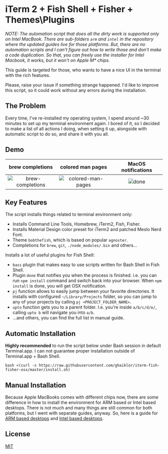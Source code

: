 # iTerm 2 + Fish Shell + Fisher + Themes\Plugins

_NOTE: The automation script that does all the dirty work is supported only on Intel MacBook. There are sub-folders `arm` and `intel` in the repository where the updated guides live for those platforms. But, there are no automation scripts and I can't figure out how to write those and don't make a code duplication. So that, you can freely use the installer for Intel Macbook, it works, but it won't on Apple M* chips._

This guide is targeted for those, who wants to have a nice UI in the terminal with the rich features.

Please, raise your issue if something strange happened.
I'd like to improve this script, so it could work without any errors during the installation.

## The Problem

Every time, I've re-installed my operating system, I spend around ~30 minutes to set up my terminal environment again.
I bored of it, so I decided to make a list of all actions I doing, when setting it up, alongside with automatic script to do so, and share it with you all.

## Demo

|    brew completions    |    colored man pages    | MacOS notifications |
| :--------------------: | :---------------------: | :-----------------: |
| ![brew-completions][1] | ![colored-man-pages][2] |     ![done][3]      |

## Key Features

The script installs things related to terminal environment only:

- Installs Command Line Tools, Homebrew, iTerm2, Fish, Fisher.
- Installs Material Design color preset for iTerm2 and patched Meslo Nerd Font.
- Theme `bobthefish`, which is based on popular `agnoster`.
- Completions for `brew`, `git`, `./node_modules/.bin` and others...

Installs a lot of useful plugins for Fish Shell:

- `bass` plugin that makes easy to use scripts written for Bash Shell in Fish Shell.
- Plugin `done` that notifies you when the process is finished. i.e. you can run `npm install` command and switch back into your browser. When `npm install` is done, you will get OSX notification.
- `pj` function allows to easily jump between your favorite directories. It installs with configured `~/Library/Projects` folder, so you can jump to any of your projects by calling `pj <PROJECT_FOLDER_NAME>`.
- `upto` function gets you to a parent folder. I.e. you're inside `a/b/c/d/e/`, calling `upto b` will navigate you into `a/b`.
- ...and others, you can find the full list in manual guide.

## Automatic Installation

__Highly recommended__ to run the script below under Bash session in default Terminal.app.
I can not guarantee proper installation outside of Terminal.app + Bash Shell.

```shell
bash <(curl -s https://raw.githubusercontent.com/ghaiklor/iterm-fish-fisher-osx/master/install.sh)
```

## Manual Installation

Because Apple MacBooks comes with different chips now, there are some difference in how to install the environment for ARM based or Intel based desktops.
There is not much and many things are still common for both platforms, but I went with separate guides, anyway.
So, here is a guide for [ARM based desktops](./arm/README.md) and [Intel based desktops](./intel/README.md).

## License

[MIT](./LICENSE)

[1]: https://user-images.githubusercontent.com/3625244/122667804-66e15680-d1bd-11eb-834c-a58fb32d95ad.gif
[2]: https://user-images.githubusercontent.com/3625244/122667807-6ba60a80-d1bd-11eb-9b08-859fe6fd2504.gif
[3]: https://user-images.githubusercontent.com/3625244/122667812-6d6fce00-d1bd-11eb-8073-d92e6e2d82d5.gif
